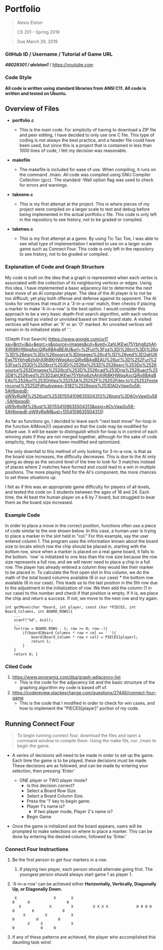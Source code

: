 # Portfolio
> Alexis Elston

> CS 201 - Spring 2019

> Due March 29, 2019

### GitHub ID / Username / Tutorial of Game URL
***48029301 / alelston1***  / https://youtube.com

### Code Style
**All code is written using standard libraries from ANSI C11. All code is written and tested on Ubuntu.**

## Overview of Files
- **portfolio.c**
  - This is the main code. For simplicity of having to download a ZIP file and peer editing, I have decided to only use one C file. This type of coding is not always the best practice, and a header file could have been used, but since this is a project that is contained in less than 1000 lines of code, I felt my decision was reasonable.

- **makefile**
  - The makefile is included for ease of use. When compiling, it runs on the command ./main. All code was compiled using GNU Compiler Collection (gcc). The standard -Wall option flag was used to check for errors and warnings.

- **takeone.c**
  - This is my first attempt at the project. This is where pieces of my project were compiled on a larger scale to test and debug before being implemented in the actual portfolio.c file. This code is only left in the repository to see history, not to be graded or compiled.
  
- **taketwo.c**
  - This is my first attempt at a game. By using Tic Tac Toe, I was able to see what type of implementation I wanted to use on a larger scale game such as Connect Four. This code is only left in the repository to see history, not to be graded or compiled.

### Explanation of Code and Graph Structure
My code is built on the idea that a graph is represented when each vertex is associated with the collection of its neighboring vertices or edges. Using this idea, I have implemented a basic adjacency list to determine the next best move of an AI computer player. The idea of the AI player is to not be too difficult, yet play both offense and defense against its opponent. The AI looks for vertices that result in a '3-in-a-row' match, then checks if placing a marker to make '4-in-a-row' is the best option. I would consider this approach to be a very basic depth-first search algorithm, with each vertices being marked as visited or unvisited based on their board state. A visited vertices will have either an 'X' or an 'O' marked. An unvisited vertices will remain in its initialized state of ' '.

![Depth First Search] (https://www.google.com/url?sa=i&rct=j&q=&esrc=s&source=images&cd=&ved=2ahUKEwj75Ybhg6zhAhXiRt8KHWqgAxcQjRx6BAgBEAU&url=%2Furl%3Fsa%3Di%26rct%3Dj%26q%3D%26esrc%3Ds%26source%3Dimages%26cd%3D%26ved%3D2ahUKEwj75Ybhg6zhAhXiRt8KHWqgAxcQjRx6BAgBEAU%26url%3D%252Furl%253Fsa%253Di%2526rct%253Dj%2526q%253D%2526esrc%253Ds%2526source%253Dimages%2526cd%253D%2526cad%253Drja%2526uact%253D8%2526ved%253D2ahUKEwj75Ybhg6zhAhXiRt8KHWqgAxcQjRx6BAgBEAU%2526url%253Dhttps%25253A%25252F%25252Fdev.to%25252Fexternconst%25252Fdfsubviews-5182%2526psig%253DAOvVaw0u58-5AHbpgoB-gW9yRqiM%2526ust%253D1554109635504313%26psig%3DAOvVaw0u58-5AHbpgoB-gW9yRqiM%26ust%3D1554109635504313&psig=AOvVaw0u58-5AHbpgoB-gW9yRqiM&ust=1554109635504313)

As far as functions go, I decided to leave each "next best move" for-loop in the function AIMove2() separated so that the code may be modified for future use. It will be easier to distinguish which for-loop is in control of each winning state if they are not merged together, although for the sake of code simplicity, they could have been modified and optomized.

The only downfall to this method of only looking for 3-in-a-row, is that as the board size increases, the difficulty decreases. This is due to the AI only going as deep as the second level of the tree to look for 3 matches instead of places where 2 matches have formed and could lead to a win in multiple positions. The more playing field for the AI's component, the more chances to set these situations up.

I felt as if this was an appropriate game difficulty for players of all levels, and tested the code on 3 students between the ages of 18 and 24. Each time, the AI beat the human player on a 6 by 7 board, but struggled to beat them as the board size increased. 







### Example Code
In order to place a move in the correct position, functions often use a piece of code similar to the one shown below. In this case, a  human user is trying to place a marker in the slot held in "col." For this example, say the user entered column 1. The program uses   the information known about the board size to locate which row the chip should be placed in, starting with the bottom row, since when a marker is placed on a real game board, it falls to the bottom. 'row' is initialized to one less than the row size because the row size represents a full row, and we will never need to place a chip in a full row. The player has already entered a column they would like their marker to be placed in. To calculate the first open slot in this column, we do the math of the total board columns available (6 in our case) * the bottom row available (6 in our case). This leads us to the last position in the 5th row due to the adjustment in the initialization of row. We then add the column (1 in our case) to this number and check if that position is empty. If it is, we place the chip and return a success. If not, we move to the next row and try again.

    int getMove(char *board, int player, const char *PIECES, int Board_Columns, int BOARD_ROWS){
        ...
        scanf("%d", &col);
        ...
        for(row = BOARD_ROWS - 1; row >= 0; row--){
            if(board[Board_Columns * row + col == ' '){
                board[Board_Column * row + col] = PIECES[player];
                return 1;
            }
        }
        return 0; }
### Cited Code
1. https://www.programiz.com/dsa/graph-adjacency-list
    - This is the code for the adjacency list and the basic structure of the graphing algorithm my code is based off of.
2. https://codereview.stackexchange.com/questions/27446/connect-four-game
    - This is the code that I modified in order to check for win cases, and how to implement the "PIECES[player]" portion of my code.

## Running Connect Four
> To begin running connect four, download the files and open a command window to compile them. Using the make file, run ./main to begin the game. 

- A series of decisions will need to be made in order to set up the game. Each time the game is to be played, these decisions must be made. These decisions are as followed, and can be made by entering your selection, then pressing 'Enter.' 
    - ONE player or TWO player mode?
        - Is this decision correct?
        - Select a Board Row Size.
        - Select a Board Column Size.
        - Press the '1' key to begin game.
        - Player 1's name is?
            - If two player mode, Player 2's name is?
        - Begin Game

- Once the game is initialized and the board appears, users will be prompted to make selections on where to place a marker. This can be done by entering the desired column, followed by 'Enter.'


### Connect Four Instructions
1. Be the first person to get four markers in a row.
    1. If playing two player, each person should alternate going first. The youngest person should always start game 1 as player 1.
2. '4-in-a-row' can be achieved either **Horizontally, Vertically, Diagonally Up, or Diagonally Down.**

        X                 X       X                                          0      0                 0
          X             X         X         X X X X             0 0 0 0      0        0             0
            X         X           X                                          0          0         0
              X     X             X                                          0            0     0

3. If any of these patterns are achieved, the player who accomplished this daunting task wins!










